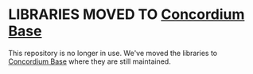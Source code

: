 # LIBRARIES MOVED TO [Concordium Base](https://github.com/Concordium/concordium-base/tree/main/smart-contracts/contracts-common)

This repository is no longer in use.
We've moved the libraries to [Concordium Base](https://github.com/Concordium/concordium-base/tree/main/smart-contracts/contracts-common) where they are still maintained.

